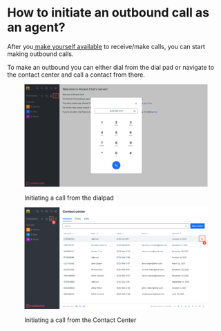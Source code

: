 # How to initiate an outbound call as an agent?

After you[ make yourself available](how-to-make-myself-available-for-accepting-voip-calls.md) to receive/make calls, you can start making outbound calls.

To make an outbound you can either dial from the dial pad or navigate to the contact center and call a contact from there.&#x20;

<figure><img src="../../../.gitbook/assets/Initiating a call from the dialpad.png" alt=""><figcaption><p>Initiating a call from the dialpad</p></figcaption></figure>

<figure><img src="../../../.gitbook/assets/image (3).png" alt=""><figcaption><p>Initiating a call from the Contact Center</p></figcaption></figure>
